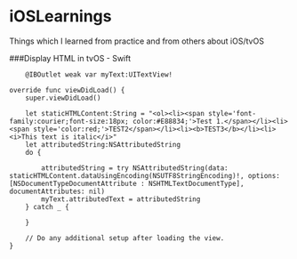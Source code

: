 # iOSLearnings
Things which I learned from practice and from others about iOS/tvOS

###Display HTML in tvOS - Swift

	    @IBOutlet weak var myText:UITextView!

    override func viewDidLoad() {
        super.viewDidLoad()

        let staticHTMLContent:String = "<ol><li><span style='font-family:courier;font-size:18px; color:#E88834;'>Test 1.</span></li><li><span style='color:red;'>TEST2</span></li><li><b>TEST3</b></li><li><i>This text is italic</i>"
        let attributedString:NSAttributedString
        do {

            attributedString = try NSAttributedString(data: staticHTMLContent.dataUsingEncoding(NSUTF8StringEncoding)!, options: [NSDocumentTypeDocumentAttribute : NSHTMLTextDocumentType], documentAttributes: nil)
            myText.attributedText = attributedString
        } catch _ {
            
        }
        
        // Do any additional setup after loading the view.
    }
